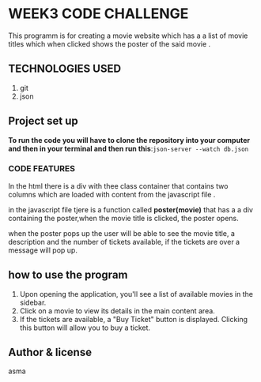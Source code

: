 # WEEK3 CODE CHALLENGE
This programm is for creating a movie website which has a a list of movie titles which when  clicked shows the poster of the said movie .

## TECHNOLOGIES USED 
1. git
2. json

## Project set up 

 **To run the code you will have to clone the repository into your computer and then in your terminal and then run this**:```json-server --watch db.json```


### CODE FEATURES 
In the html there is a div with thee class container that contains two columns which are loaded with content from the javascript file .

in the javascript file tjere is a function called  **poster(movie)** that has a a div containing the poster,when the movie title is clicked, the poster opens.
 
when the poster pops up the user will be able to see the movie title, a description and the number of tickets available, if the tickets are over a message will pop up.


## how to use the program
1. Upon opening the application, you'll see a list of available movies in the sidebar.
2. Click on a movie to view its details in the main content area.
3. If the tickets are available, a "Buy Ticket" button is displayed. Clicking this button will allow you to buy  a ticket.

## Author & license
asma